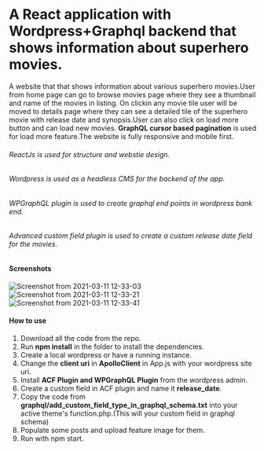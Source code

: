 # A React application with Wordpress+Graphql backend that shows information about superhero movies.

A website that that shows information about various superhero movies.User from home page can go to browse movies page where they see a thumbnail and name of the movies in listing. On clickin any movie  tile user will be moved to details page where they can see a detailed tile of the superhero movie with release date and synopsis.User can also click on load more button and can load new movies. **GraphQL cursor based pagination** is used for load more feature.The website is fully responsive and mobile first.

###### ReactJs is used for structure and webstie design.
###### Wordpress is used as a headless CMS for the backend of the app.
###### WPGraphQL plugin is used to create graphql end points in wordpress bank end.
###### Advanced custom field plugin is used to create a custom release date field for the movies.

#### Screenshots
![Screenshot from 2021-03-11 12-33-03](https://user-images.githubusercontent.com/22026768/110748799-41f85180-8266-11eb-95d7-974c0eb2d403.png)
![Screenshot from 2021-03-11 12-33-21](https://user-images.githubusercontent.com/22026768/110748805-4290e800-8266-11eb-89b7-c6a846208fc9.png)
![Screenshot from 2021-03-11 12-33-41](https://user-images.githubusercontent.com/22026768/110748809-445aab80-8266-11eb-9bd1-f808fd7b1981.png)


#### How to use

1. Download all the code from the repo.
2. Run **npm install** in the folder to install the dependencies.
3. Create a local wordpress or have a running instance.
4. Change the **client uri** in **ApolloClient** in App.js with your wordpress site uri.
5. Install **ACF Plugin and WPGraphQL Plugin** from the wordpress admin.
6. Create a custom field in ACF plugin and name it **release_date**.
7. Copy the code from **graphql/add_custom_field_type_in_graphql_schema.txt** into your active theme's function.php.(This will your custom field in graphql schema)
8. Populate some posts and upload feature image for them.
9. Run with npm start.
